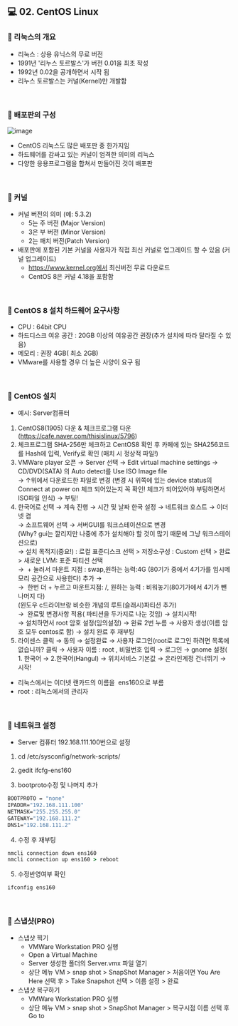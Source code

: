 ## 💻 02. CentOS Linux
### 🔎 리눅스의 개요
* 리눅스 : 상용 유닉스의 무료 버전
* 1991년 '리누스 토르발스'가 버전 0.01을 최초 작성
* 1992년 0.02을 공개하면서 시작 됨
* 리누스 토르발스는 커널(Kernel)만 개발함
<br/>

### 🔎 배포판의 구성
![image](https://user-images.githubusercontent.com/54934681/112097373-3a7c6500-8be3-11eb-9801-b197f290b0ee.png)
* CentOS 리눅스도 많은 배포판 중 한가지임
* 하드웨어를 감싸고 있는 커널이 엄격한 의미의 리눅스
* 다양한 응용프로그램을 합쳐서 만들어진 것이 배포판
<br/>

### 🔎 커널 
* 커널 버전의 의미 (예: 5.3.2)
  * 5는 주 버전 (Major Version)
  * 3은 부 버전 (Minor Version)
  * 2는 패치 버전(Patch Version) 
* 배포판에 포함된 기본 커널을 사용자가 직접 최신 커널로 업그레이드 할 수 있음 (커널 업그레이드)
  * https://www.kernel.org에서 최신버전 무료 다운로드
  * CentOS 8은 커널 4.18을 포함함
<br/>

### 🔎 CentOS 8 설치 하드웨어 요구사항
* CPU : 64bit CPU
* 하드디스크 여유 공간 : 20GB 이상의 여유공간 권장(추가 설치에 따라 달라질 수 있음)
* 메모리 : 권장 4GB( 최소 2GB)
* VMware를 사용할 경우 더 높은 사양이 요구 됨
<br/>

### 🔎 CentOS 설치
* 예시: Server컴퓨터
1. CentOS8(1905) 다운 & 체크프로그램 다운(https://cafe.naver.com/thisislinux/5796)
2. 체크프로그램 SHA-256만 체크하고 CentOS8 확인 후 카페에 있는 SHA256코드를 Hash에 입력, Verify로 확인 (매치 시 정상적 파일!)
3. VMWare player 오픈 → Server 선택 → Edit virtual machine settings → CD/DVD(SATA) 의 Auto detect를 Use ISO Image file 
<br/> → ↑위에서 다운로드한 파일로 변경 (변경 시 위쪽에 있는 device status의 Connect at power on 체크 되어있는지 꼭 확인! 체크가 되어있어야 부팅하면서 ISO파일 인식) → 부팅!
4. 한국어로 선택 → 계속 진행 → 시간 및 날짜 한국 설정 → 네트워크 호스트 → 이더넷 켬
    <br/>  → 소프트웨어 선택 → 서버GUI를 워크스테이션으로 변경
    <br/>  (Why? gui는 깔리지만 나중에 추가 설치해야 할 것이 많기 때문에 그냥 워크스테이션으로)
    <br/>  → 설치 목적지(중요!) : 로컬 표준디스크 선택 > 저장소구성 : Custom 선택 > 완료 > 새로운 LVM: 표준 파티션 선택 
    <br/>  →  + 눌러서 마운트 지점 : swap,원하는 능력:4G (80기가 중에서 4기가를 임시메모리 공간으로 사용한다) 추가 →
    <br/>  →  한번 더 + 누르고 마운트지점: /, 원하는 능력 : 비워놓기(80기가에서 4기가 뺀 나머지 다)
    <br/>  (윈도우 c드라이브랑 비슷한 개념의 루트(슬래시)파티션 추가) 
    <br/>  →  완료및 변경사항 적용( 파티션을 두가지로 나눈 것임) → 설치시작!
    <br/>  → 설치하면서 root 암호 설정(임의설정) → 완료 2번 누름 → 사용자 생성(이름 암호 모두 centos로 함) → 설치 완료 후 재부팅
5. 라이센스 클릭 → 동의 → 설정완료 → 사용자 로그인(root로 로그인 하려면 목록에 없습니까? 클릭 → 사용자 이름 : root , 비밀번호 입력 → 로그인 → gnome 설정( 1. 한국어 → 2.한국어(Hangul) → 위치서비스 기본값 → 온라인계정 건너뛰기 → 시작!

* 리눅스에서는 이더넷 랜카드의 이름을  ens160으로 부름
* root : 리눅스에서의 관리자
<br/>

### 🔎 네트워크 설정
* Server 컴퓨터 192.168.111.100번으로 설정
1. cd /etc/sysconfig/network-scripts/

2. gedit ifcfg-ens160

3. bootproto수정 및 나머지 추가<br/>
 ```cmd
BOOTPROTO = "none"
IPADDR="192.168.111.100"
NETMASK="255.255.255.0"
GATEWAY="192.168.111.2"
DNS1="192.168.111.2"
```

4. 수정 후 재부팅 
```cmd
nmcli connection down ens160 
nmcli connection up ens160 > reboot
```

5. 수정반영여부 확인 
```cmd
ifconfig ens160
```
<br/>

### 🔎 스냅샷(PRO)
* 스냅샷 찍기
  * VMWare Workstation PRO 실행
  * Open a Virtual Machine
  * Server 생성한 폴더의 Server.vmx 파일 열기
  * 상단 메뉴 VM > snap shot > SnapShot Manager > 처음이면 You Are Here 선택 후 > Take Snapshot 선택 > 이름 설정 > 완료
* 스냅샷 복구하기
  * VMWare Workstation PRO 실행
  * 상단 메뉴 VM > snap shot > SnapShot Manager > 복구시점 이름 선택 후 Go to
<br/>
